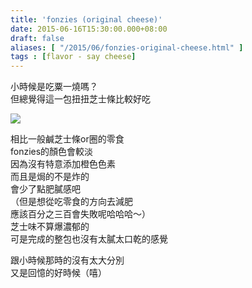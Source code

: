 ```yaml
---
title: 'fonzies (original cheese)'
date: 2015-06-16T15:30:00.000+08:00
draft: false
aliases: [ "/2015/06/fonzies-original-cheese.html" ]
tags : [flavor - say cheese]
---
```


小時候是吃粟一燒嗎？  
但總覺得這一包扭扭芝士條比較好吃  

[![](https://farm6.staticflickr.com/5589/18212675823_1130cbf179_z.jpg)](https://farm6.staticflickr.com/5589/18212675823_1130cbf179_z.jpg)

相比一般鹹芝士條or圈的零食  
fonzies的顏色會較淡  
因為沒有特意添加橙色色素  
而且是焗的不是炸的  
會少了點肥膩感吧  
（但是想從吃零食的方向去減肥  
應該百分之三百會失敗呢哈哈哈～）  
芝士味不算爆濃郁的  
可是完成的整包也沒有太膩太口乾的感覺  
  
跟小時候那時的沒有太大分別  
又是回憶的好時候（嘻）